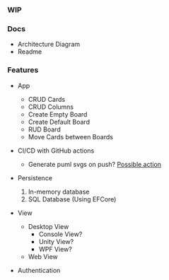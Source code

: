 ### WIP


### Docs
- Architecture Diagram
- Readme

### Features
- App
  - CRUD Cards
  - CRUD Columns
  - Create Empty Board
  - Create Default Board
  - RUD Board
  - Move Cards between Boards

- CI/CD with GitHub actions
  - Generate puml svgs on push? [Possible action](https://github.com/hokorobi/plantuml-github-action)

- Persistence
  1. In-memory database
  2. SQL Database (Using EFCore)

- View
  - Desktop View
    - Console View? 
    - Unity View? 
    - WPF View?
  - Web View

- Authentication
